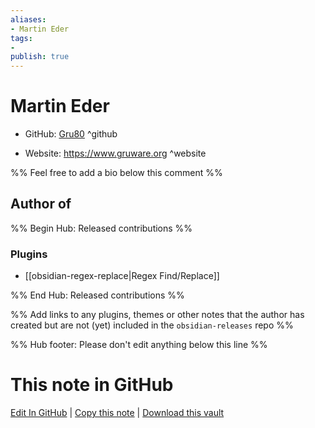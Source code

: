 ```yaml
---
aliases:
- Martin Eder
tags:
- 
publish: true
---
```


# Martin Eder

- GitHub: [Gru80](https://github.com/Gru80/) ^github
<!-- - Discord: `@` ^discord-->
- Website: <https://www.gruware.org> ^website
<!-- - [[Publish sites|Publish site]]: ^publish-->

%% Feel free to add a bio below this comment %%


## Author of

%% Begin Hub: Released contributions %%
### Plugins
- [[obsidian-regex-replace|Regex Find/Replace]]

%% End Hub: Released contributions %%

%% Add links to any plugins, themes or other notes that the author has created but are not (yet) included in the `obsidian-releases` repo %%

<!--
### Unlisted plugins

- 
-->

<!--
### Others

- 
-->

<!--
## Sponsor this author

- [[GitHub sponsors]]: [Sponsor @Gru80 on GitHub Sponsors](https://github.com/sponsors/Gru80) ^github-sponsor
- [[Buy me a coffee]]: ^buy-me-a-coffee
- [[PayPal]]: ^paypal
- [[Patreon]]: ^patreon

-->

<!--
## Follow this author

- [[YouTube Channels|On YouTube]]: ^youtube
- Twitter: ^twitter
- ...
-->

%% Hub footer: Please don't edit anything below this line %%

# This note in GitHub

<span class="git-footer">[Edit In GitHub](https://github.dev/obsidian-community/obsidian-hub/blob/main/01%20-%20Community/People/Gru80.md "git-hub-edit-note") | [Copy this note](https://raw.githubusercontent.com/obsidian-community/obsidian-hub/main/01%20-%20Community/People/Gru80.md "git-hub-copy-note") | [Download this vault](https://github.com/obsidian-community/obsidian-hub/archive/refs/heads/main.zip "git-hub-download-vault") </span>
